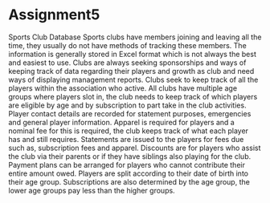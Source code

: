 # Assignment5

Sports Club Database
Sports clubs have members joining and leaving all the time, they usually do not have methods of tracking these members. The information is generally stored in Excel format which is not always the best and easiest to use.
Clubs are always seeking sponsorships and ways of keeping track of data regarding their players and growth as club and need ways of displaying management reports.
Clubs seek to keep track of all the players within the association who active.
All clubs have multiple age groups where players slot in, the club needs to keep track of which players are eligible by age and by subscription to part take in the club activities.
Player contact details are recorded for statement purposes, emergencies and general player information. 
Apparel is required for players and a nominal fee for this is required, the club keeps track of what each player has and still requires.
Statements are issued to the players for fees due such as, subscription fees and apparel. Discounts are for players who assist the club via their parents or if they have siblings also playing for the club.
Payment plans can be arranged for players who cannot contribute their entire amount owed.
Players are split according to their date of birth into their age group.
Subscriptions are also determined by the age group, the lower age groups pay less than the higher groups.

